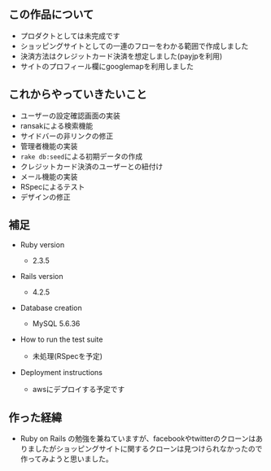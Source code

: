 この作品について
---
* プロダクトとしては未完成です
* ショッピングサイトとしての一連のフローをわかる範囲で作成しました
* 決済方法はクレジットカード決済を想定しました(payjpを利用)
* サイトのプロフィール欄にgooglemapを利用しました

これからやっていきたいこと
---
* ユーザーの設定確認画面の実装
* ransakによる検索機能
* サイドバーの非リンクの修正
* 管理者機能の実装
* `rake db:seed`による初期データの作成
* クレジットカード決済のユーザーとの紐付け
* メール機能の実装
* RSpecによるテスト
* デザインの修正


補足  
---
* Ruby version
  * 2.3.5
  
* Rails version
  * 4.2.5
  
* Database creation
   * MySQL 5.6.36
   
* How to run the test suite
   * 未処理(RSpecを予定)
   
* Deployment instructions
  * awsにデプロイする予定です


作った経緯
---
* Ruby on Rails の勉強を兼ねていますが、facebookやtwitterのクローンはありましたがショッピングサイトに関するクローンは見つけられなかったので作ってみようと思いました。

